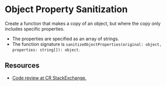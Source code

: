 <h1>Object Property Sanitization</h1>

<p>Create a function that makes a copy of an object, but where the copy only includes specific properties.</p>
<ul>
  <li>The properties are specified as an array of strings.</li>
  <li>The function signature is <code>sanitizeObjectProperties(original: object, properties: string[]): object</code>.</li>
</ul>

<h2>Resources</h2>
<ul>
  <li><a href='https://codereview.stackexchange.com/q/272236/30763'>Code review at CR StackExchange.</a></li>
</ul>
